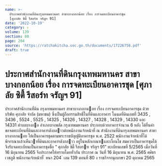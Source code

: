 ```yaml
---
name: >-
  ประกาศสำนักงานที่ดินกรุงเทพมหานคร สาขาบางกอกน้อย เรื่อง การจดทะเบียนอาคารชุด
  [ศุภาลัย ซิตี้ รีสอร์ท จรัญฯ 91]
date: '2022-10-19'
category: ง
volume: 139
section: 80
page: 204
source: 'https://ratchakitcha.soc.go.th/documents/17226758.pdf'
draft: true
---
```


# ประกาศสำนักงานที่ดินกรุงเทพมหานคร สาขาบางกอกน้อย เรื่อง การจดทะเบียนอาคารชุด [ศุภาลัย ซิตี้ รีสอร์ท จรัญฯ 91]

ประกาศสํานักงานที่ดิน กรุงเทพมหานคร สาขาบางกอกนอย เรื่อง การจดทะเบียนอาคารชุด ด้วย บริษัท ศุภาลัย จํากัด (มหาชน) ซึ่งเป็นผู้ถือกรรมสิทธิ์ในที่ดินและอาคาร โฉนดที่ดินเลขที่ 3435 , 3436 , 5524 , 5525 , 14325 , 14326 , 14327 , 14328 , 14329 , 14330 และ 14331 ตําบลบางออ อําเภอบางพลัด กรุงเทพมหานคร ประกอบด้วยอาคารจํานวน 6 หลัง ได้ยื่นคําขอจดทะเบียนที่ดินและอาคารดังกลาวต่อพนักงานเจ้าหน้าที่ ณ สํานักงานที่ดินกรุงเทพมหานคร สาขาบางกอกนอย ให้เป็นอาคารชุดตามพระราชบัญญัติอาคารชุด พ.ศ. 2522 พนักงานเจ้าหน้าที่ได้พิจารณาแล้วเห็นวาที่ดินและอาคารดังกลาว อยู่ในหลักเกณฑและเงื่อนไข สมควรเป็นอาคารชุดได้ จึงรับจดทะเบียนเป็นอาคารชุดชื่อ “ ศุภาลัย ซิตี้ รีสอรท จรัญฯ 91” ทะเบียนเลขที่ 5/2565 เมื่อวันที่ 16 มิถุนายน 2565 จึงประกาศให้ทราบโดยทั่วกัน ประกาศ ณ วันที่ 16 มิถุนายน พ.ศ. 2565 ศศิธร เวชภูติ พนักงานเจ้าหน้าที่ ้ หนา 204 ่ เลม 139 ตอนที่ 80 ง ราชกิจจานุเบกษา 20 ตุลาคม 2565

